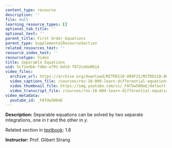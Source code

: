 ```yaml
---
content_type: resource
description: ''
file: null
learning_resource_types: []
optional_tab_title: ''
optional_text: ''
parent_title: First Order Equations
parent_type: SupplementalResourceSection
related_resources_text: ''
resource_index_text: ''
resourcetype: Video
title: Separable Equations
uid: 5cf1edbb-fdbe-e791-bd1d-f872ce6e0614
video_files:
  archive_url: https://archive.org/download/MITRES18-009F15/MITRES18-009F15_1_8_Separable_Equations_300k.mp4
  video_captions_file: /courses/res-18-009-learn-differential-equations-up-close-with-gilbert-strang-and-cleve-moler-fall-2015/f79d1ac136945966a7863416443b34e9_FATUw506mE.vtt
  video_thumbnail_file: https://img.youtube.com/vi/_FATUw506mE/default.jpg
  video_transcript_file: /courses/res-18-009-learn-differential-equations-up-close-with-gilbert-strang-and-cleve-moler-fall-2015/f07331ec8ff34f675f2014d18c333659_FATUw506mE.pdf
video_metadata:
  youtube_id: _FATUw506mE
---
```


**Description:** Separable equations can be solved by two separate integrations, one in _t_ and the other in _y_.

Related section in [textbook](http://www-math.mit.edu/~gs/dela/): 1.8

**Instructor:** Prof. Gilbert Strang